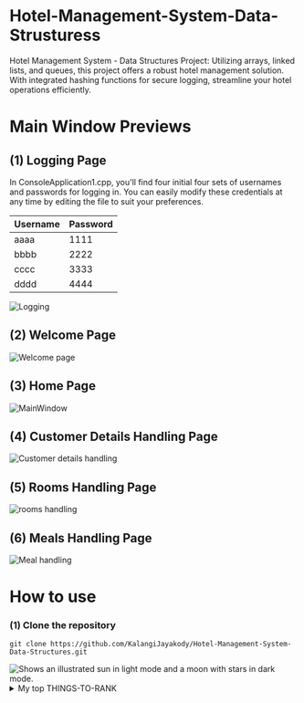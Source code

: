 # Hotel-Management-System-Data-Strusturess
Hotel Management System - Data Structures Project: Utilizing arrays, linked lists, and queues, this project offers a robust hotel management solution. With integrated hashing functions for secure logging, streamline your hotel operations efficiently.

# Main Window Previews 

## (1) Logging Page
In ConsoleApplication1.cpp, you'll find four initial four sets of usernames and passwords for logging in. You can easily modify these credentials at any time by editing the file to suit your preferences.


| Username  | Password |
| ------------- | ------------- |
| aaaa  | 1111 |
| bbbb  | 2222  |
| cccc | 3333  |
| dddd  | 4444  |

![Logging](https://github.com/KalangiJayakody/Hotel-Management-System-Data-Strusturess/assets/131763584/e7b782ea-5145-44a6-8d3a-e4a3f8ee45ec)

## (2) Welcome Page
![Welcome page](https://github.com/KalangiJayakody/Hotel-Management-System-Data-Strusturess/assets/131763584/1e05b9c1-dc28-4364-9703-b353b1dedabd)

## (3) Home Page
![MainWindow](https://github.com/KalangiJayakody/Hotel-Management-System-Data-Strusturess/assets/131763584/3f6e2553-8900-4ec3-8b32-0a5b446c56a9)

## (4) Customer Details Handling Page
![Customer details handling](https://github.com/KalangiJayakody/Hotel-Management-System-Data-Strusturess/assets/131763584/5913d042-d068-4889-a11e-baa47aacdccd)

## (5) Rooms Handling Page
![rooms handling](https://github.com/KalangiJayakody/Hotel-Management-System-Data-Strusturess/assets/131763584/fca6a487-f40d-4430-a1cf-14f498ed5b80)

## (6) Meals Handling Page
![Meal handling](https://github.com/KalangiJayakody/Hotel-Management-System-Data-Strusturess/assets/131763584/531e88ea-8eb7-45cf-8bd4-9203619b634b)

# How to use
### (1) Clone the repository

```
git clone https://github.com/KalangiJayakody/Hotel-Management-System-Data-Structures.git
```


<picture>
  <source media="(prefers-color-scheme: dark)" srcset="https://user-images.githubusercontent.com/25423296/163456776-7f95b81a-f1ed-45f7-b7ab-8fa810d529fa.png">
  <source media="(prefers-color-scheme: light)" srcset="https://user-images.githubusercontent.com/25423296/163456779-a8556205-d0a5-45e2-ac17-42d089e3c3f8.png">
  <img alt="Shows an illustrated sun in light mode and a moon with stars in dark mode." src="https://user-images.githubusercontent.com/25423296/163456779-a8556205-d0a5-45e2-ac17-42d089e3c3f8.png">
</picture>

<details>
<summary>My top THINGS-TO-RANK</summary>

YOUR TABLE

</details>
